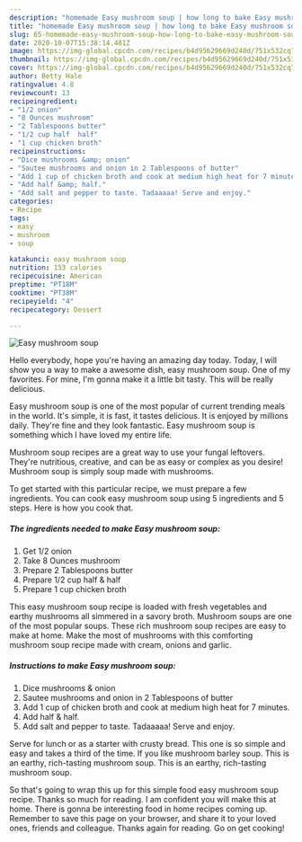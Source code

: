 ```yaml
---
description: "homemade Easy mushroom soup | how long to bake Easy mushroom soup"
title: "homemade Easy mushroom soup | how long to bake Easy mushroom soup"
slug: 65-homemade-easy-mushroom-soup-how-long-to-bake-easy-mushroom-soup
date: 2020-10-07T15:38:14.481Z
image: https://img-global.cpcdn.com/recipes/b4d95629669d240d/751x532cq70/easy-mushroom-soup-recipe-main-photo.jpg
thumbnail: https://img-global.cpcdn.com/recipes/b4d95629669d240d/751x532cq70/easy-mushroom-soup-recipe-main-photo.jpg
cover: https://img-global.cpcdn.com/recipes/b4d95629669d240d/751x532cq70/easy-mushroom-soup-recipe-main-photo.jpg
author: Betty Hale
ratingvalue: 4.8
reviewcount: 13
recipeingredient:
- "1/2 onion"
- "8 Ounces mushroom"
- "2 Tablespoons butter"
- "1/2 cup half  half"
- "1 cup chicken broth"
recipeinstructions:
- "Dice mushrooms &amp; onion"
- "Sautee mushrooms and onion in 2 Tablespoons of butter"
- "Add 1 cup of chicken broth and cook at medium high heat for 7 minutes."
- "Add half &amp; half."
- "Add salt and pepper to taste. Tadaaaaa! Serve and enjoy."
categories:
- Recipe
tags:
- easy
- mushroom
- soup

katakunci: easy mushroom soup 
nutrition: 153 calories
recipecuisine: American
preptime: "PT18M"
cooktime: "PT38M"
recipeyield: "4"
recipecategory: Dessert

---
```



![Easy mushroom soup](https://img-global.cpcdn.com/recipes/b4d95629669d240d/751x532cq70/easy-mushroom-soup-recipe-main-photo.jpg)

Hello everybody, hope you're having an amazing day today. Today, I will show you a way to make a awesome dish, easy mushroom soup. One of my favorites. For mine, I'm gonna make it a little bit tasty. This will be really delicious.

Easy mushroom soup is one of the most popular of current trending meals in the world. It's simple, it is fast, it tastes delicious. It is enjoyed by millions daily. They're fine and they look fantastic. Easy mushroom soup is something which I have loved my entire life.

Mushroom soup recipes are a great way to use your fungal leftovers. They&#39;re nutritious, creative, and can be as easy or complex as you desire! Mushroom soup is simply soup made with mushrooms.


To get started with this particular recipe, we must prepare a few ingredients. You can cook easy mushroom soup using 5 ingredients and 5 steps. Here is how you cook that.

<!--inarticleads1-->

##### The ingredients needed to make Easy mushroom soup:

1. Get 1/2 onion
1. Take 8 Ounces mushroom
1. Prepare 2 Tablespoons butter
1. Prepare 1/2 cup half &amp; half
1. Prepare 1 cup chicken broth


This easy mushroom soup recipe is loaded with fresh vegetables and earthy mushrooms all simmered in a savory broth. Mushroom soups are one of the most popular soups. These rich mushroom soup recipes are easy to make at home. Make the most of mushrooms with this comforting mushroom soup recipe made with cream, onions and garlic. 

<!--inarticleads2-->

##### Instructions to make Easy mushroom soup:

1. Dice mushrooms &amp; onion
1. Sautee mushrooms and onion in 2 Tablespoons of butter
1. Add 1 cup of chicken broth and cook at medium high heat for 7 minutes.
1. Add half &amp; half.
1. Add salt and pepper to taste. Tadaaaaa! Serve and enjoy.


Serve for lunch or as a starter with crusty bread. This one is so simple and easy and takes a third of the time. If you like mushroom barley soup. This is an earthy, rich-tasting mushroom soup. This is an earthy, rich-tasting mushroom soup. 

So that's going to wrap this up for this simple food easy mushroom soup recipe. Thanks so much for reading. I am confident you will make this at home. There is gonna be interesting food in home recipes coming up. Remember to save this page on your browser, and share it to your loved ones, friends and colleague. Thanks again for reading. Go on get cooking!
